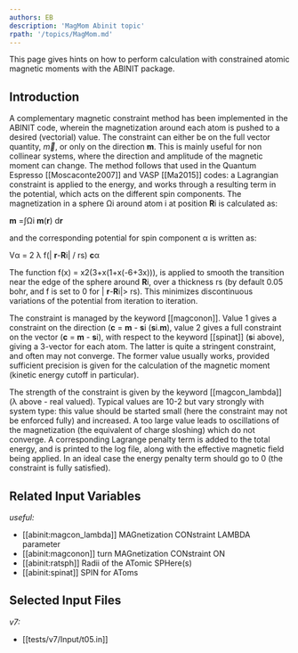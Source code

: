 ```yaml
---
authors: EB
description: 'MagMom Abinit topic'
rpath: '/topics/MagMom.md'
---
```

<!--
This file is automatically generated by mksite.py. All changes will be lost.
Change the input yaml files or the python code
-->

This page gives hints on how to perform calculation with constrained atomic magnetic moments with the ABINIT package.

## Introduction

A complementary magnetic constraint method has been implemented in the ABINIT
code, wherein the magnetization around each atom is pushed to a desired
(vectorial) value. The constraint can either be on the full vector quantity,
$\vec{m}$, or only on the direction **m**. This is mainly useful for non
collinear systems, where the direction and amplitude of the magnetic moment
can change. The method follows that used in the Quantum Espresso
[[Moscaconte2007]] and VASP [[Ma2015]] codes: a Lagrangian constraint is
applied to the energy, and works through a resulting term in the potential,
which acts on the different spin components. The magnetization in a sphere Ωi
around atom i at position **R**i is calculated as:

**m** =∫Ωi **m**(**r**) d**r**

and the corresponding potential for spin component α is written as:

Vα = 2 λ f(| **r**-**R**i| / rs) **c**α

The function f(x) = x2(3+x(1+x(-6+3x))), is applied to smooth the transition
near the edge of the sphere around **R**i, over a thickness rs (by default
0.05 bohr, and f is set to 0 for | **r**-**R**i|> rs). This minimizes
discontinuous variations of the potential from iteration to iteration.

The constraint is managed by the keyword [[magconon]]. Value 1 gives a
constraint on the direction (**c** = **m** \- **s**i (**s**i.**m**), value 2
gives a full constraint on the vector (**c** = **m** \- **s**i), with respect
to the keyword [[spinat]] (**s**i above), giving a 3-vector for each atom. The
latter is quite a stringent constraint, and often may not converge. The former
value usually works, provided sufficient precision is given for the
calculation of the magnetic moment (kinetic energy cutoff in particular).

The strength of the constraint is given by the keyword [[magcon_lambda]] (λ
above - real valued). Typical values are 10-2 but vary strongly with system
type: this value should be started small (here the constraint may not be
enforced fully) and increased. A too large value leads to oscillations of the
magnetization (the equivalent of charge sloshing) which do not converge. A
corresponding Lagrange penalty term is added to the total energy, and is
printed to the log file, along with the effective magnetic field being
applied. In an ideal case the energy penalty term should go to 0 (the
constraint is fully satisfied).



## Related Input Variables

*useful:*

- [[abinit:magcon_lambda]]  MAGnetization CONstraint LAMBDA parameter
- [[abinit:magconon]]  turn MAGnetization CONstraint ON
- [[abinit:ratsph]]  Radii of the ATomic SPHere(s)
- [[abinit:spinat]]  SPIN for AToms
 

## Selected Input Files

*v7:*

- [[tests/v7/Input/t05.in]]
 

